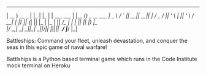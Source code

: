   ____          _    _    _             _      _             
 | __ )   __ _ | |_ | |_ | |  ___  ___ | |__  (_) _ __   ___ 
 |  _ \  / _` || __|| __|| | / _ \/ __|| '_ \ | || '_ \ / __|
 | |_) || (_| || |_ | |_ | ||  __/\__ \| | | || || |_) |\__ \
 |____/  \__,_| \__| \__||_| \___||___/|_| |_||_|| .__/ |___/
                                                 |_|         

Battleships: Command your fleet, unleash devastation, and conquer the seas in this epic game of naval warfare!

Battlships is a Python based terminal game which runs in the Code Institute mock terminal on Heroku